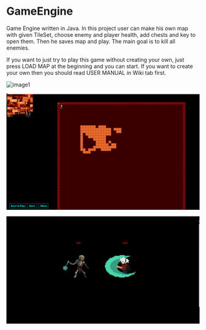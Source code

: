 # GameEngine
Game Engine written in Java. In this project user can make his own map with given TileSet, choose enemy and player health, add chests and key to open them. Then he saves map and play. The main goal is to kill all enemies.

If you want to just try to play this game without creating your own, just press LOAD MAP at the beginning and you can start. If you want to create your own then you should read USER MANUAL in Wiki tab first.

![image1](https://github.com/jordyner/RpgEngine/blob/master/rpgImages/image1.PNG?raw=true)

![image2](rpgImages\image2.png)

![image3](rpgImages\image3.png)
